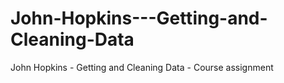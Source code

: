John-Hopkins---Getting-and-Cleaning-Data
========================================

John Hopkins - Getting and Cleaning Data - Course assignment
